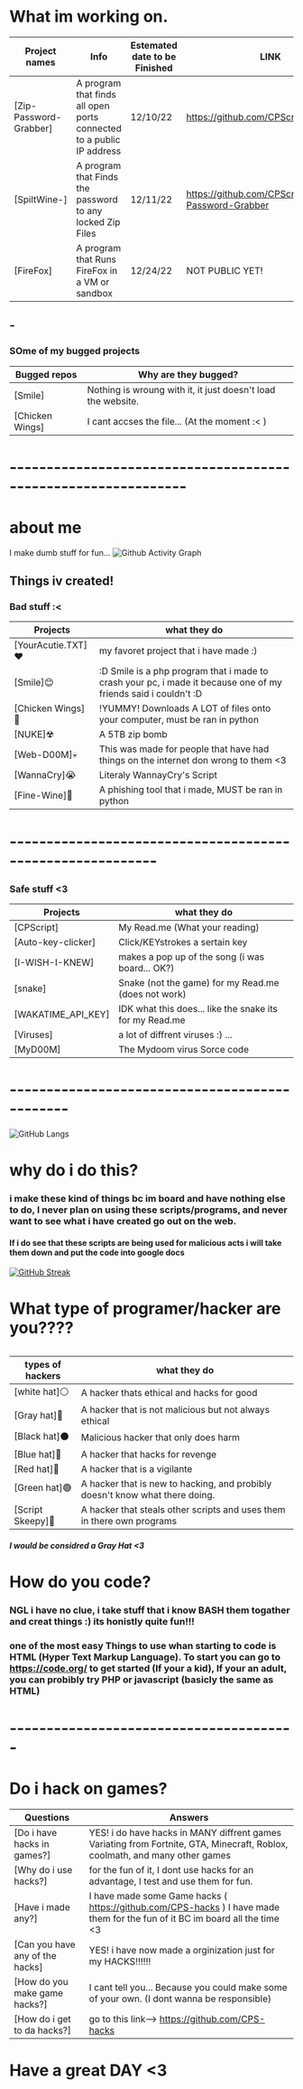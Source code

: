 


# What im working on.
Project names | Info | Estemated date to be Finished | LINK
--------- | --------- | --------- | --------- 
[Zip-Password-Grabber] | A program that finds all open ports connected to a public IP address | 12/10/22 | https://github.com/CPScript/SpiltWine-
[SpiltWine-] | A program that Finds the password to any locked Zip Files | 12/11/22 | https://github.com/CPScript/Zip-Password-Grabber
[FireFox] | A program that Runs FireFox in a VM or sandbox | 12/24/22 | NOT PUBLIC YET!
## -
### SOme of my bugged projects
Bugged repos | Why are they bugged?
--------- | ---------
[Smile] | Nothing is wroung with it, it just doesn't load the website.
[Chicken Wings] | I cant accses the file... (At the moment :< )
# --------------------------------------------------------------



# about me
I make dumb stuff for fun...
![Github Activity Graph](https://activity-graph.herokuapp.com/graph?username=CPScript&theme=theme_xcode)







## Things iv created!

### Bad stuff :<
Projects | what they do
--------- | ---------
[YourAcutie.TXT]❤️ | my favoret project that i have made :)
[Smile]😊 | :D Smile is a php program that i made to crash your pc, i made it because one of my friends said i couldn't :D
[Chicken Wings]🍗 | !YUMMY! Downloads A LOT of files onto your computer, must be ran in python
[NUKE]☢ | A 5TB zip bomb
[Web-D00M]💀 | This was made for people that have had things on the internet don wrong to them <3
[WannaCry]😭 | Literaly WannayCry's Script
[Fine-Wine]🍷 | A phishing tool that i made, MUST be ran in python
# ----------------------------------------------------------
### Safe stuff <3
Projects | what they do
--------- | ---------
[CPScript] | My Read.me (What your reading)
[Auto-key-clicker] | Click/KEYstrokes a sertain key
[I-WISH-I-KNEW] | makes a pop up of the song (i was board... OK?)
[snake] | Snake (not the game) for my Read.me (does not work)
[WAKATIME_API_KEY] | IDK what this does... like the snake its for my Read.me
[Viruses] | a lot of diffrent viruses :) ...
[MyD00M] | The Mydoom virus Sorce code
# ----------------------------------------------









![GitHub Langs](https://github-readme-stats.vercel.app/api/top-langs/?username=CPScript&layout=compact&theme=blue-green)






# why do i do this?
### i make these kind of things bc im board and have nothing else to do, I never plan on using these scripts/programs, and never want to see what i have created go out on the web.

#### If i do see that these scripts are being used for malicious acts i will take them down and put the code into google docs

[![GitHub Streak](https://github-readme-streak-stats.herokuapp.com?user=CPScript&theme=hacker&date_format=M%20j%5B%2C%20Y%5D)](https://git.io/streak-stats)













# What type of programer/hacker are you????
######  
types of hackers | what they do
--------- | ---------
[white hat]⚪ | A hacker thats ethical and hacks for good
[Gray hat]🔘 | A hacker that is not malicious but not always ethical
[Black hat]⚫ | Malicious hacker that only does harm 
[Blue hat]🔵 | A hacker that hacks for revenge
[Red hat]🔴 | A hacker that is a vigilante
[Green hat]🟢 | A hacker that is new to hacking, and probibly doesn't know what there doing.
[Script Skeepy]🤮 | A hacker that steals other scripts and uses them in there own programs
##### I would be considred a Gray Hat <3














# How do you code?
### NGL i have no clue, i take stuff that i know BASH them togather and creat things :)     its honistly quite fun!!!
### one of the most easy Things to use whan starting to code is HTML (Hyper Text Markup Language). To start you can go to https://code.org/ to get started (If your a kid), If your an adult, you can probibly try PHP or javascript (basicly the same as HTML) 
# ---------------------------------------













# Do i hack on games?

Questions | Answers
--------- | ---------
[Do i have hacks in games?] | YES! i do have hacks in MANY diffrent games Variating from Fortnite, GTA, Minecraft, Roblox, coolmath, and many other games
[Why do i use hacks?] | for the fun of it, I dont use hacks for an advantage, I test and use them for fun.
[Have i made any?] | I have made some Game hacks ( https://github.com/CPS-hacks ) I have made them for the fun of it BC im board all the time <3
[Can you have any of the hacks] | YES! i have now made a orginization just for my HACKS!!!!!! 
[How do you make game hacks?] | I cant tell you... Because you could make some of your own. (I dont wanna be responsible)
[How do i get to da hacks?] | go to this link--> https://github.com/CPS-hacks









# Have a great DAY <3

 <img src="" />


